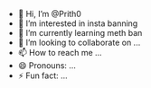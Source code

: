 - 👋 Hi, I’m @Prith0
- 👀 I’m interested in insta banning
- 🌱 I’m currently learning meth ban
- 💞️ I’m looking to collaborate on ...
- 📫 How to reach me ...
- 😄 Pronouns: ...
- ⚡ Fun fact: ...

<!---
Prith0/Prith0 is a ✨ special ✨ repository because its `README.md` (this file) appears on your GitHub profile.
You can click the Preview link to take a look at your changes.
--->
